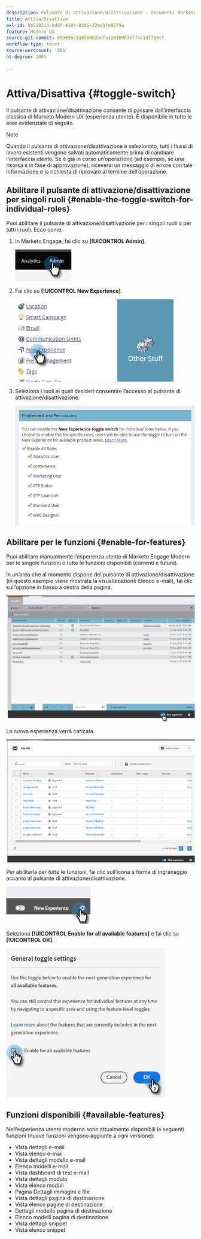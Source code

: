 ```yaml
---
description: Pulsante di attivazione/disattivazione - Documenti Marketo - Documentazione del prodotto
title: Attiva/Disattiva
exl-id: bb519314-bddf-4184-8585-22ed1fe85f9a
feature: Modern UX
source-git-commit: 09a656c3a0d0002edfa1a61b987bff4c1dff33cf
workflow-type: tm+mt
source-wordcount: '266'
ht-degree: 100%

---
```


# Attiva/Disattiva {#toggle-switch}

Il pulsante di attivazione/disattivazione consente di passare dall’interfaccia classica di Marketo Modern UX (esperienza utente). È disponibile in tutte le aree evidenziate di seguito.

>[!NOTE]
>
>Quando il pulsante di attivazione/disattivazione è selezionato, tutti i flussi di lavoro esistenti vengono salvati automaticamente prima di cambiare l’interfaccia utente. Se è già in corso un’operazione (ad esempio, se una risorsa è in fase di approvazione), riceverai un messaggio di errore con tale informazione e la richiesta di riprovare al termine dell’operazione.

## Abilitare il pulsante di attivazione/disattivazione per singoli ruoli {#enable-the-toggle-switch-for-individual-roles}

Puoi abilitare il pulsante di attivazione/disattivazione per i singoli ruoli o per tutti i ruoli. Ecco come.

1. In Marketo Engage, fai clic su **[!UICONTROL Admin]**.

   ![](assets/toggle-switch-1.png)

1. Fai clic su **[!UICONTROL New Experience]**.

   ![](assets/toggle-switch-2.png)

1. Seleziona i ruoli ai quali desideri consentire l’accesso al pulsante di attivazione/disattivazione.

   ![](assets/toggle-switch-3.png)

## Abilitare per le funzioni {#enable-for-features}

Puoi abilitare manualmente l’esperienza utente di Marketo Engage Modern per le singole funzioni o tutte le funzioni disponibili (correnti e future).

In un’area che al momento dispone del pulsante di attivazione/disattivazione (in questo esempio viene mostrata la visualizzazione Elenco e-mail), fai clic sull’opzione in basso a destra della pagina.

![](assets/toggle-switch-4.png)

La nuova esperienza verrà caricata.

![](assets/toggle-switch-5.png)

Per abilitarla per _tutte_ le funzioni, fai clic sull’icona a forma di ingranaggio accanto al pulsante di attivazione/disattivazione.

![](assets/toggle-switch-6.png)

Seleziona **[!UICONTROL Enable for all available features]** e fai clic su **[!UICONTROL OK]**.

![](assets/toggle-switch-7.png)

## Funzioni disponibili {#available-features}

Nell’esperienza utente moderna sono attualmente disponibili le seguenti funzioni (nuove funzioni vengono aggiunte a ogni versione):

* Vista dettagli e-mail
* Vista elenco e-mail
* Vista dettagli modello e-mail
* Elenco modelli e-mail
* Vista dashboard di test e-mail
* Vista dettagli modulo
* Vista elenco moduli
* Pagina Dettagli immagini e file
* Vista dettagli pagina di destinazione
* Vista elenco pagine di destinazione
* Dettagli modello pagina di destinazione
* Elenco modelli pagina di destinazione
* Vista dettagli snippet
* Vista elenco snippet

